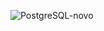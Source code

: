 ![PostgreSQL-novo](https://github.com/user-attachments/assets/d82fee91-17f1-49c5-8a1e-62c4610e0015)
